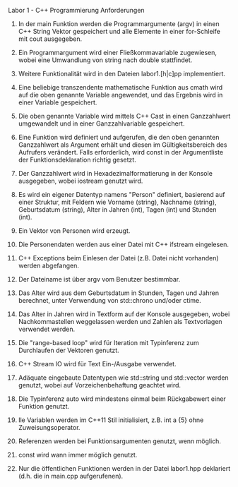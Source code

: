 Labor 1 - C++ Programmierung
Anforderungen


1. In der main Funktion werden die Programmargumente (argv) in einen C++ String Vektor gespeichert und alle Elemente in einer for-Schleife mit cout ausgegeben.

2. Ein Programmargument wird einer Fließkommavariable zugewiesen, wobei eine Umwandlung von string nach double stattfindet.

3. Weitere Funktionalität wird in den Dateien labor1.[h|c]pp implementiert.

4. Eine beliebige transzendente mathematische Funktion aus cmath wird auf die oben genannte Variable angewendet, und das Ergebnis wird in einer Variable gespeichert.

5. Die oben genannte Variable wird mittels C++ Cast in einen Ganzzahlwert umgewandelt und in einer Ganzzahlvariable gespeichert.
 
6. Eine Funktion wird definiert und aufgerufen, die den oben genannten Ganzzahlwert als Argument erhält und diesen im Gültigkeitsbereich des Aufrufers verändert. Falls erforderlich, wird const in der Argumentliste der Funktionsdeklaration richtig gesetzt.

7. Der Ganzzahlwert wird in Hexadezimalformatierung in der Konsole ausgegeben, wobei iostream genutzt wird.

8. Es wird ein eigener Datentyp namens "Person" definiert, basierend auf einer Struktur, mit Feldern wie Vorname (string), Nachname (string), Geburtsdatum (string), Alter in Jahren (int), Tagen (int) und Stunden (int).

9. Ein Vektor von Personen wird erzeugt.

10. Die Personendaten werden aus einer Datei mit C++ ifstream eingelesen.

11. C++ Exceptions beim Einlesen der Datei (z.B. Datei nicht vorhanden) werden abgefangen.

12. Der Dateiname ist über argv vom Benutzer bestimmbar.

13. Das Alter wird aus dem Geburtsdatum in Stunden, Tagen und Jahren berechnet, unter Verwendung von std::chrono und/oder ctime.

14. Das Alter in Jahren wird in Textform auf der Konsole ausgegeben, wobei Nachkommastellen weggelassen werden und Zahlen als Textvorlagen verwendet werden.

15. Die "range-based loop" wird für Iteration mit Typinferenz zum Durchlaufen der Vektoren genutzt.

16. C++ Stream IO wird für Text Ein-/Ausgabe verwendet.

17. Adäquate eingebaute Datentypen wie std::string und std::vector werden genutzt, wobei auf Vorzeichenbehaftung geachtet wird.

18. Die Typinferenz auto wird mindestens einmal beim Rückgabewert einer Funktion genutzt.

19. lle Variablen werden im C++11 Stil initialisiert, z.B. int a {5} ohne Zuweisungsoperator.

20. Referenzen werden bei Funktionsargumenten genutzt, wenn möglich.

21. const wird wann immer möglich genutzt.

22. Nur die öffentlichen Funktionen werden in der Datei labor1.hpp deklariert (d.h. die in main.cpp aufgerufenen).